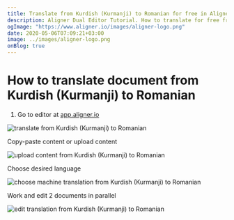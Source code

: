 ```yaml
---
title: Translate from Kurdish (Kurmanji) to Romanian for free in Aligner Editor
description: Aligner Dual Editor Tutorial. How to translate for free from Kurdish (Kurmanji) to Romanian. Aligner is multilingual document management platform. 
ogImage: "https://www.aligner.io/images/aligner-logo.png"
date: 2020-05-06T07:09:21+03:00
image: ../images/aligner-logo.png
onBlog: true
---
```


# How to translate document from Kurdish (Kurmanji) to Romanian

1. Go to editor at [app.aligner.io](https://app.aligner.io "Aligner App web page")

![translate from Kurdish (Kurmanji) to Romanian](../aligner-blank-editor.png "translate from Kurdish (Kurmanji) to Romanian")

Copy-paste content or upload content

![upload content from Kurdish (Kurmanji) to Romanian](../aligner-uploaded-document.png "upload content from Kurdish (Kurmanji) to Romanian")

Choose desired language

![choose machine translation from Kurdish (Kurmanji) to Romanian](../aligner-language-dropdown.png "choose machine translation from Kurdish (Kurmanji) to Romanian")

Work and edit 2 documents in parallel

![edit translation from Kurdish (Kurmanji) to Romanian](../aligner-double-sitded-editor.png "edit translation from Kurdish (Kurmanji) to Romanian")

